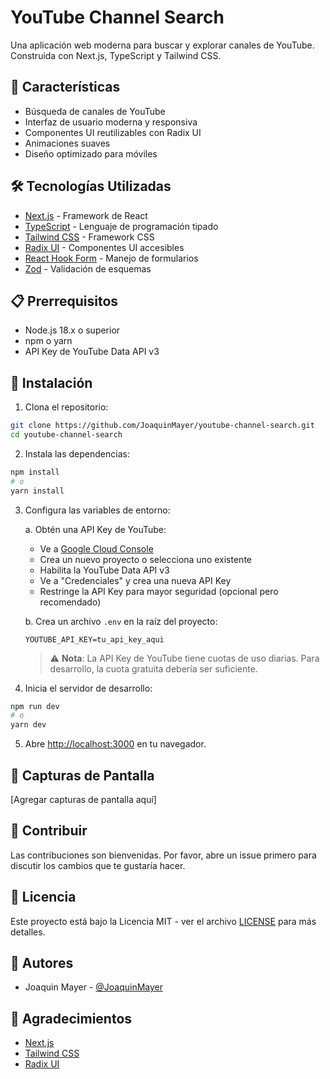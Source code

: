 # YouTube Channel Search

Una aplicación web moderna para buscar y explorar canales de YouTube. Construida con Next.js, TypeScript y Tailwind CSS.

## 🚀 Características

- Búsqueda de canales de YouTube
- Interfaz de usuario moderna y responsiva
- Componentes UI reutilizables con Radix UI
- Animaciones suaves
- Diseño optimizado para móviles

## 🛠️ Tecnologías Utilizadas

- [Next.js](https://nextjs.org/) - Framework de React
- [TypeScript](https://www.typescriptlang.org/) - Lenguaje de programación tipado
- [Tailwind CSS](https://tailwindcss.com/) - Framework CSS
- [Radix UI](https://www.radix-ui.com/) - Componentes UI accesibles
- [React Hook Form](https://react-hook-form.com/) - Manejo de formularios
- [Zod](https://zod.dev/) - Validación de esquemas

## 📋 Prerrequisitos

- Node.js 18.x o superior
- npm o yarn
- API Key de YouTube Data API v3

## 🔧 Instalación

1. Clona el repositorio:
```bash
git clone https://github.com/JoaquinMayer/youtube-channel-search.git
cd youtube-channel-search
```

2. Instala las dependencias:
```bash
npm install
# o
yarn install
```

3. Configura las variables de entorno:

   a. Obtén una API Key de YouTube:
   - Ve a [Google Cloud Console](https://console.cloud.google.com/)
   - Crea un nuevo proyecto o selecciona uno existente
   - Habilita la YouTube Data API v3
   - Ve a "Credenciales" y crea una nueva API Key
   - Restringe la API Key para mayor seguridad (opcional pero recomendado)

   b. Crea un archivo `.env` en la raíz del proyecto:
   ```env
   YOUTUBE_API_KEY=tu_api_key_aqui
   ```

   > ⚠️ **Nota**: La API Key de YouTube tiene cuotas de uso diarias. Para desarrollo, la cuota gratuita debería ser suficiente.

4. Inicia el servidor de desarrollo:
```bash
npm run dev
# o
yarn dev
```

5. Abre [http://localhost:3000](http://localhost:3000) en tu navegador.

## 📸 Capturas de Pantalla

[Agregar capturas de pantalla aquí]

## 🤝 Contribuir

Las contribuciones son bienvenidas. Por favor, abre un issue primero para discutir los cambios que te gustaría hacer.

## 📄 Licencia

Este proyecto está bajo la Licencia MIT - ver el archivo [LICENSE](LICENSE) para más detalles.

## 👥 Autores

- Joaquin Mayer - [@JoaquinMayer](https://github.com/JoaquinMayer)

## 🙏 Agradecimientos

- [Next.js](https://nextjs.org/)
- [Tailwind CSS](https://tailwindcss.com/)
- [Radix UI](https://www.radix-ui.com/) 